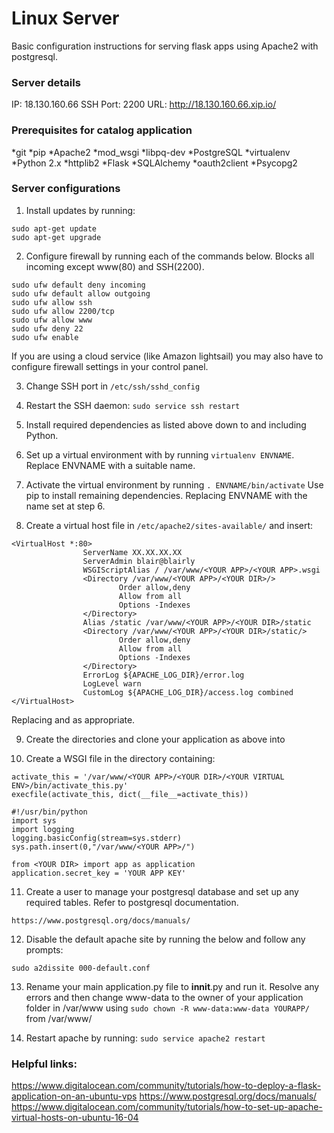 # Linux Server

Basic configuration instructions for serving flask apps using Apache2 with postgresql.

### Server details

IP: 18.130.160.66
SSH Port: 2200
URL: http://18.130.160.66.xip.io/

### Prerequisites for catalog application

*git
*pip
*Apache2
*mod_wsgi
*libpq-dev
*PostgreSQL
*virtualenv
*Python 2.x
*httplib2
*Flask
*SQLAlchemy
*oauth2client
*Psycopg2

### Server configurations

1. Install updates by running:

```
sudo apt-get update
sudo apt-get upgrade
```

2. Configure firewall by running each of the commands below. Blocks all incoming except www(80) and SSH(2200).

```
sudo ufw default deny incoming
sudo ufw default allow outgoing
sudo ufw allow ssh
sudo ufw allow 2200/tcp
sudo ufw allow www
sudo ufw deny 22
sudo ufw enable
```

If you are using a cloud service (like Amazon lightsail) you may also have to configure firewall settings in your control panel.

3. Change SSH port in `/etc/ssh/sshd_config`

4. Restart the SSH daemon: `sudo service ssh restart`

5. Install required dependencies as listed above down to and including Python.

6. Set up a virtual environment with by running `virtualenv ENVNAME`. Replace ENVNAME with a suitable name.

7. Activate the virtual environment by running `. ENVNAME/bin/activate` Use pip to install remaining dependencies. Replacing ENVNAME with the name set at step 6.

8. Create a virtual host file in `/etc/apache2/sites-available/` and insert:
```
<VirtualHost *:80>
                ServerName XX.XX.XX.XX
                ServerAdmin blair@blairly
                WSGIScriptAlias / /var/www/<YOUR APP>/<YOUR APP>.wsgi
                <Directory /var/www/<YOUR APP>/<YOUR DIR>/>
                        Order allow,deny
                        Allow from all
                        Options -Indexes
                </Directory>
                Alias /static /var/www/<YOUR APP>/<YOUR DIR>/static
                <Directory /var/www/<YOUR APP>/<YOUR DIR>/static/>
                        Order allow,deny
                        Allow from all
                        Options -Indexes
                </Directory>
                ErrorLog ${APACHE_LOG_DIR}/error.log
                LogLevel warn
                CustomLog ${APACHE_LOG_DIR}/access.log combined
</VirtualHost>
```
Replacing <YOUR APP> and <YOUR DIR> as appropriate.

9. Create the directories and clone your application as above into <YOUR DIR>

10. Create a WSGI file in the <YOUR APP> directory containing:

```
activate_this = '/var/www/<YOUR APP>/<YOUR DIR>/<YOUR VIRTUAL ENV>/bin/activate_this.py'
execfile(activate_this, dict(__file__=activate_this))

#!/usr/bin/python
import sys
import logging
logging.basicConfig(stream=sys.stderr)
sys.path.insert(0,"/var/www/<YOUR APP>/")

from <YOUR DIR> import app as application
application.secret_key = 'YOUR APP KEY'

```

11. Create a user to manage your postgresql database and set up any required tables. Refer to postgresql documentation.

```
https://www.postgresql.org/docs/manuals/
```

12. Disable the default apache site by running the below and follow any prompts:

```
sudo a2dissite 000-default.conf
```

13. Rename your main application.py file to __innit__.py and run it. Resolve any errors and then change www-data to the owner of your application folder in /var/www using `sudo chown -R www-data:www-data YOURAPP/` from /var/www/

14. Restart apache by running: `sudo service apache2 restart`

### Helpful links:
https://www.digitalocean.com/community/tutorials/how-to-deploy-a-flask-application-on-an-ubuntu-vps
https://www.postgresql.org/docs/manuals/
https://www.digitalocean.com/community/tutorials/how-to-set-up-apache-virtual-hosts-on-ubuntu-16-04